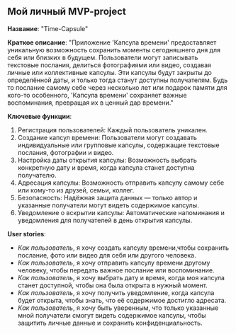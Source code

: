 ## Мой личный MVP-project

**Название**:  "Time-Capsule"

**Краткое описание**: "Приложение 'Капсула времени' предоставляет уникальную возможность сохранить моменты сегодняшнего дня для себя или близких в будущем. Пользователи могут записывать текстовые послания, делиться фотографиями или видео, создавая личные или коллективные капсулы. Эти капсулы будут закрыты до определённой даты, и только тогда станут доступны получателям. Будь то послание самому себе через несколько лет или подарок памяти для кого-то особенного, 'Капсула времени' сохраняет важные воспоминания, превращая их в ценный дар времени."

**Ключевые функции**:

1. Регистрация пользователей:
    Каждый пользователь уникален.
2. Создание капсул времени:
    Пользователи могут создавать индивидуальные или групповые капсулы, содержащие текстовые послания, фотографии и видео.
3. Настройка даты открытия капсулы:
    Возможность выбрать конкретную дату и время, когда капсула станет доступна получателю.
4. Адресация капсулы:
    Возможность отправить капсулу самому себе или кому-то из друзей, семьи, коллег.
5. Безопасность:
    Надёжная защита данных — только автор и указанные получатели могут видеть содержимое капсулы.
6. Уведомление о вскрытии капсулы:
    Автоматические напоминания и уведомления для получателей в день открытия капсулы.

**User stories**:
- *Как пользователь*, я хочу создать капсулу времени,чтобы сохранить послание, фото или видео для себя или другого человека.
- *Как пользователь*, я хочу отправить капсулу времени другому человеку, чтобы передать важное послание или воспоминание.
- *Как пользователь*, я хочу выбрать дату и время, когда моя капсула станет доступной, чтобы она была открыта в нужный момент.
- *Как пользователь*, я хочу получить уведомление, когда капсула будет открыта, чтобы знать, что её содержимое достигло адресата.
- *Как пользователь*, я хочу быть уверенным, что только указанные мной получатели смогут видеть содержимое капсулы, чтобы защитить личные данные и сохранить конфиденциальность.
